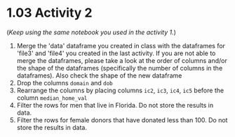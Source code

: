 # 1.03 Activity 2

(_Keep using the same notebook you used in the activity 1._)

1. Merge the 'data' dataframe you created in class with the dataframes for 'file3' and 'file4' you created in the last activity. If you are not able to merge the dataframes, please take a look at the order of columns and/or the shape of the dataframes (specifically the number of columns in the dataframes). Also check the shape of the new dataframe
2. Drop the columns `domain` and `dob`
3. Rearrange the columns by placing columns `ic2`, `ic3`, `ic4`, `ic5` before the column `median_home_val`
4. Filter the rows for men that live in Florida. Do not store the results in data.
5. Filter the rows for female donors that have donated less than 100. Do not store the results in data.
